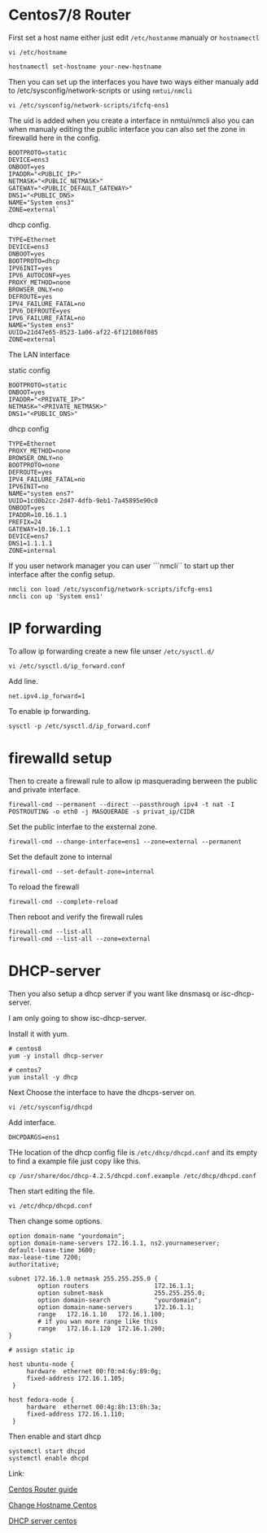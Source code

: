 
# Centos7/8 Router 

First set a host name either just edit ```/etc/hostanme``` manualy or ```hostnamectl```

```
vi /etc/hostname

hostnamectl set-hostname your-new-hostname

```

Then you can set up the interfaces you have two ways either manualy add to /etc/sysconfig/network-scripts or using ```nmtui/nmcli```
```
vi /etc/sysconfig/network-scripts/ifcfq-ens1

```
The uid is added when you create a interface in nmtui/nmcli also you can when manualy editing the public interface you can also set the zone in firewalld here in the config.

```
BOOTPROTO=static
DEVICE=ens3
ONBOOT=yes
IPADDR="<PUBLIC_IP>"
NETMASK="<PUBLIC_NETMASK>"
GATEWAY="<PUBLIC_DEFAULT_GATEWAY>"
DNS1="<PUBLIC_DNS>
NAME="System ens3"
ZONE=external`

```
dhcp config.
```
TYPE=Ethernet
DEVICE=ens3
ONBOOT=yes
BOOTPROTO=dhcp
IPV6INIT=yes
IPV6_AUTOCONF=yes
PROXY_METHOD=none
BROWSER_ONLY=no
DEFROUTE=yes
IPV4_FAILURE_FATAL=no
IPV6_DEFROUTE=yes
IPV6_FAILURE_FATAL=no
NAME="System ens3"
UUID=21d47e65-8523-1a06-af22-6f121086f085
ZONE=external

```
 The LAN interface

static config

```
BOOTPROTO=static
ONBOOT=yes
IPADDR="<PRIVATE_IP>"
NETMASK="<PRIVATE_NETMASK>"
DNS1="<PUBLIC_DNS>"

```
dhcp config 
```
TYPE=Ethernet
PROXY_METHOD=none
BROWSER_ONLY=no
BOOTPROTO=none
DEFROUTE=yes
IPV4_FAILURE_FATAL=no
IPV6INIT=no
NAME="system ens7"
UUID=1cd0b2cc-2d47-4dfb-9eb1-7a45895e90c0
ONBOOT=yes
IPADDR=10.16.1.1
PREFIX=24
GATEWAY=10.16.1.1
DEVICE=ens7
DNS1=1.1.1.1
ZONE=internal
```
If you user network manager you can user ```nmcli`` to start up ther interface after the config setup.
```
nmcli con load /etc/sysconfig/network-scripts/ifcfg-ens1
nmcli con up 'System ens1'
```


# IP forwarding

To allow ip forwarding create a new file unser ```/etc/sysctl.d/```

```
vi /etc/sysctl.d/ip_forward.conf
```
Add line.

```
net.ipv4.ip_forward=1
```
To enable ip forwarding.
```
sysctl -p /etc/sysctl.d/ip_forward.conf
```
# firewalld setup

Then to create a firewall rule to allow ip masquerading berween the public and private interface.

```
firewall-cmd --permanent --direct --passthrough ipv4 -t nat -I POSTROUTING -o eth0 -j MASQUERADE -s privat_ip/CIDR
```
Set the public interfae to the exsternal zone.

```
firewall-cmd --change-interface=ens1 --zone=external --permanent
```

Set the default zone to internal

```
firewall-cmd --set-default-zone=internal
```
To reload the firewall 
```
firewall-cmd --complete-reload
```
Then reboot and verify the firewall rules 
```
firewall-cmd --list-all 
firewall-cmd --list-all --zone=external
```
# DHCP-server

Then you also setup a dhcp server if you want like dnsmasq or isc-dhcp-server.

I am only going to show isc-dhcp-server.

Install it with yum.

```
# centos8
yum -y install dhcp-server

# centos7 
yum install -y dhcp
```
Next Choose the interface to have the dhcps-server on.
```
vi /etc/sysconfig/dhcpd
```
Add interface.
```
DHCPDARGS=ens1
```
THe location of the dhcp config file is ```/etc/dhcp/dhcpd.conf``` and its empty to find a example file just copy like this.
```
cp /usr/share/doc/dhcp-4.2.5/dhcpd.conf.example /etc/dhcp/dhcpd.conf 
```
Then start editing the file.
```
vi /etc/dhcp/dhcpd.conf 
```
Then change some options.
```
option domain-name "yourdomain";
option domain-name-servers 172.16.1.1, ns2.yournameserver;
default-lease-time 3600; 
max-lease-time 7200;
authoritative;

subnet 172.16.1.0 netmask 255.255.255.0 {
        option routers                  172.16.1.1;
        option subnet-mask              255.255.255.0;
        option domain-search            "yourdomain";
        option domain-name-servers      172.16.1.1;
        range   172.16.1.10   172.16.1.100;
        # if you wan more range like this
        range   172.16.1.120  172.16.1.200;
}

# assign static ip 

host ubuntu-node {
	 hardware  ethernet 00:f0:m4:6y:89:0g;
	 fixed-address 172.16.1.105;
 }

host fedora-node {
	 hardware  ethernet 00:4g:8h:13:8h:3a;
	 fixed-address 172.16.1.110;
 }
```

Then enable and start dhcp
```
systemctl start dhcpd
systemctl enable dhcpd
```

Link:

[Centos Router guide](https://ronnybull.com/2015/11/20/how-to-centos-7-router/)

[Change Hostname Centos](https://www.tecmint.com/set-change-hostname-in-centos-7/)

[DHCP server centos](https://www.tecmint.com/install-dhcp-server-in-centos-rhel-fedora/)
